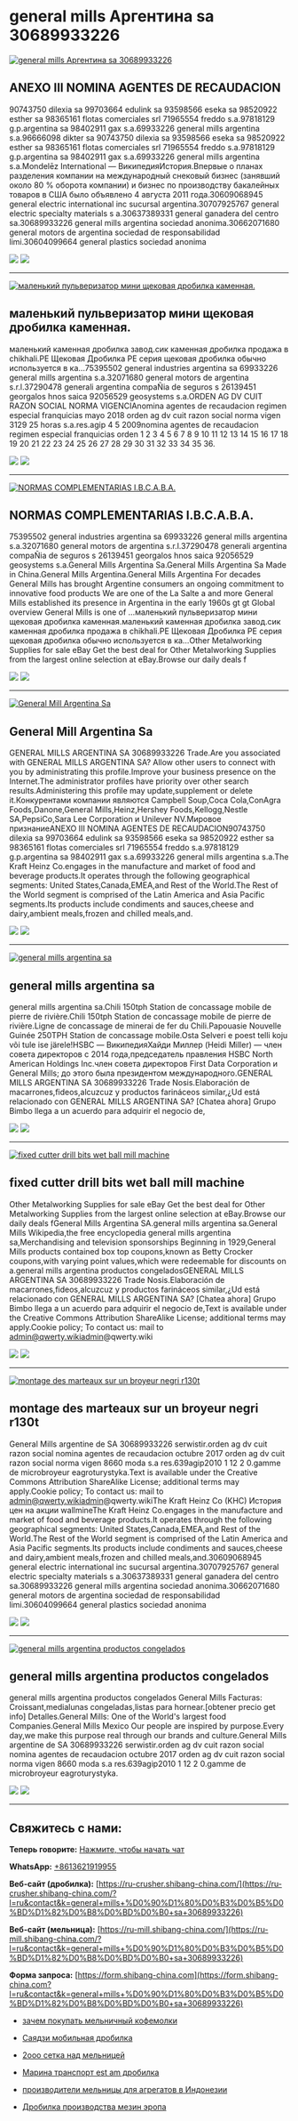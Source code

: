 # general mills Аргентина sa 30689933226

<a href="https://swt.shibang-china.com/?l=ru&img&k=general+mills+%D0%90%D1%80%D0%B3%D0%B5%D0%BD%D1%82%D0%B8%D0%BD%D0%B0+sa+30689933226" target="_blank">![general mills Аргентина sa 30689933226](http://static.shibang-china.com/all-800x300/518.jpg)</a>

## ANEXO III NOMINA AGENTES DE RECAUDACION
90743750 dilexia sa 99703664 edulink sa 93598566 eseka sa 98520922 esther sa 98365161 flotas comerciales srl 71965554 freddo s.a.97818129 g.p.argentina sa 98402911 gax s.a.69933226 general mills argentina s.a.96666098 dikter sa 90743750 dilexia sa 93598566 eseka sa 98520922 esther sa 98365161 flotas comerciales srl 71965554 freddo s.a.97818129 g.p.argentina sa 98402911 gax s.a.69933226 general mills argentina s.a.Mondelēz International — ВикипедияИстория.Впервые о планах разделения компании на международный снековый бизнес (занявший около 80 % оборота компании) и бизнес по производству бакалейных товаров в США было объявлено 4 августа 2011 года.30609068945 general electric international inc sucursal argentina.30707925767 general electric specialty materials s a.30637389331 general ganadera del centro sa.30689933226 general mills argentina sociedad anonima.30662071680 general motors de argentina sociedad de responsabilidad limi.30604099664 general plastics sociedad anonima


<a href="https://whatsapp.shibangsoft.com/WhatsApp.php" target="_blank" title="WhatsApp">![](http://static.shibang-china.com/icon/whatsapp.png)</a> <a href="https://swt.shibang-china.com/?l=ru&icon&k=general+mills+%D0%90%D1%80%D0%B3%D0%B5%D0%BD%D1%82%D0%B8%D0%BD%D0%B0+sa+30689933226" target="_blank">![](http://static.shibang-china.com/icon/chat-ru.png)</a>

---

<a href="https://swt.shibang-china.com/?l=ru&img&k=general+mills+%D0%90%D1%80%D0%B3%D0%B5%D0%BD%D1%82%D0%B8%D0%BD%D0%B0+sa+30689933226" target="_blank">![маленький пульверизатор мини щековая дробилка каменная.](http://static.shibang-china.com/all-800x300/632.jpg)</a>

## маленький пульверизатор мини щековая дробилка каменная.
маленький каменная дробилка завод.сик каменная дробилка продажа в chikhali.PE Щековая Дробилка PE серия щековая дробилка обычно используется в ка…75395502 general industries argentina sa 69933226 general mills argentina s.a.32071680 general motors de argentina s.r.l.37290478 generali argentina compa&#209;ia de seguros s 26139451 georgalos hnos saica 92056529 geosystems s.a.ORDEN AG DV CUIT RAZON SOCIAL NORMA VIGENCIAnomina agentes de recaudacion regimen especial franquicias mayo 2018 orden ag dv cuit razon social norma vigen 3129 25 horas s.a.res.agip 4 5 2009nomina agentes de recaudacion regimen especial franquicias orden 1 2 3 4 5 6 7 8 9 10 11 12 13 14 15 16 17 18 19 20 21 22 23 24 25 26 27 28 29 30 31 32 33 34 35 36.


<a href="https://whatsapp.shibangsoft.com/WhatsApp.php" target="_blank" title="WhatsApp">![](http://static.shibang-china.com/icon/whatsapp.png)</a> <a href="https://swt.shibang-china.com/?l=ru&icon&k=general+mills+%D0%90%D1%80%D0%B3%D0%B5%D0%BD%D1%82%D0%B8%D0%BD%D0%B0+sa+30689933226" target="_blank">![](http://static.shibang-china.com/icon/chat-ru.png)</a>

---

<a href="https://swt.shibang-china.com/?l=ru&img&k=general+mills+%D0%90%D1%80%D0%B3%D0%B5%D0%BD%D1%82%D0%B8%D0%BD%D0%B0+sa+30689933226" target="_blank">![NORMAS COMPLEMENTARIAS I.B.C.A.B.A.](http://static.shibang-china.com/all-800x300/981.jpg)</a>

## NORMAS COMPLEMENTARIAS I.B.C.A.B.A.
75395502 general industries argentina sa 69933226 general mills argentina s.a.32071680 general motors de argentina s.r.l.37290478 generali argentina compa&#209;ia de seguros s 26139451 georgalos hnos saica 92056529 geosystems s.a.General Mills Argentina Sa.General Mills Argentina Sa Made in China.General Mills Argentina.General Mills Argentina For decades General Mills has brought Argentine consumers an ongoing commitment to innovative food products We are one of the La Salte a and more General Mills established its presence in Argentina in the early 1960s gt gt Global overview General Mills is one of …маленький пульверизатор мини щековая дробилка каменная.маленький каменная дробилка завод.сик каменная дробилка продажа в chikhali.PE Щековая Дробилка PE серия щековая дробилка обычно используется в ка…Other Metalworking Supplies for sale eBay Get the best deal for Other Metalworking Supplies from the largest online selection at eBay.Browse our daily deals f


<a href="https://whatsapp.shibangsoft.com/WhatsApp.php" target="_blank" title="WhatsApp">![](http://static.shibang-china.com/icon/whatsapp.png)</a> <a href="https://swt.shibang-china.com/?l=ru&icon&k=general+mills+%D0%90%D1%80%D0%B3%D0%B5%D0%BD%D1%82%D0%B8%D0%BD%D0%B0+sa+30689933226" target="_blank">![](http://static.shibang-china.com/icon/chat-ru.png)</a>

---

<a href="https://swt.shibang-china.com/?l=ru&img&k=general+mills+%D0%90%D1%80%D0%B3%D0%B5%D0%BD%D1%82%D0%B8%D0%BD%D0%B0+sa+30689933226" target="_blank">![General Mill Argentina Sa](http://static.shibang-china.com/all-800x300/264.jpg)</a>

## General Mill Argentina Sa
GENERAL MILLS ARGENTINA SA 30689933226 Trade.Are you associated with GENERAL MILLS ARGENTINA SA? Allow other users to connect with you by administrating this profile.Improve your business presence on the Internet.The administrator profiles have priority over other search results.Administering this profile may update,supplement or delete it.Конкурентами компании являются Campbell Soup,Coca Cola,ConAgra Foods,Danone,General Mills,Heinz,Hershey Foods,Kellogg,Nestle SA,PepsiCo,Sara Lee Corporation и Unilever NV.Мировое признаниеANEXO III NOMINA AGENTES DE RECAUDACION90743750 dilexia sa 99703664 edulink sa 93598566 eseka sa 98520922 esther sa 98365161 flotas comerciales srl 71965554 freddo s.a.97818129 g.p.argentina sa 98402911 gax s.a.69933226 general mills argentina s.a.The Kraft Heinz Co.engages in the manufacture and market of food and beverage products.It operates through the following geographical segments: United States,Canada,EMEA,and Rest of the World.The Rest of the World segment is comprised of the Latin America and Asia Pacific segments.Its products include condiments and sauces,cheese and dairy,ambient meals,frozen and chilled meals,and.


<a href="https://whatsapp.shibangsoft.com/WhatsApp.php" target="_blank" title="WhatsApp">![](http://static.shibang-china.com/icon/whatsapp.png)</a> <a href="https://swt.shibang-china.com/?l=ru&icon&k=general+mills+%D0%90%D1%80%D0%B3%D0%B5%D0%BD%D1%82%D0%B8%D0%BD%D0%B0+sa+30689933226" target="_blank">![](http://static.shibang-china.com/icon/chat-ru.png)</a>

---

<a href="https://swt.shibang-china.com/?l=ru&img&k=general+mills+%D0%90%D1%80%D0%B3%D0%B5%D0%BD%D1%82%D0%B8%D0%BD%D0%B0+sa+30689933226" target="_blank">![general mills argentina sa](http://static.shibang-china.com/all-800x300/787.jpg)</a>

## general mills argentina sa
general mills argentina sa.Chili 150tph Station de concassage mobile de pierre de rivi&#232;re.Chili 150tph Station de concassage mobile de pierre de rivi&#232;re.Ligne de concassage de minerai de fer du Chili.Papouasie Nouvelle Guin&#233;e 250TPH Station de concassage mobile.Osta Selveri e poest telli koju v&#245;i tule ise j&#228;rele!HSBC — ВикипедияХайди Миллер (Heidi Miller) — член совета директоров с 2014 года,председатель правления HSBC North American Holdings Inc.член совета директоров First Data Corporation и General Mills; до этого была президентом международного.GENERAL MILLS ARGENTINA SA 30689933226 Trade Nosis.Elaboraci&#243;n de macarrones,fideos,alcuzcuz y productos farin&#225;ceos similar,&#191;Ud est&#225; relacionado con GENERAL MILLS ARGENTINA SA? [Chatea ahora] Grupo Bimbo llega a un acuerdo para adquirir el negocio de,


<a href="https://whatsapp.shibangsoft.com/WhatsApp.php" target="_blank" title="WhatsApp">![](http://static.shibang-china.com/icon/whatsapp.png)</a> <a href="https://swt.shibang-china.com/?l=ru&icon&k=general+mills+%D0%90%D1%80%D0%B3%D0%B5%D0%BD%D1%82%D0%B8%D0%BD%D0%B0+sa+30689933226" target="_blank">![](http://static.shibang-china.com/icon/chat-ru.png)</a>

---

<a href="https://swt.shibang-china.com/?l=ru&img&k=general+mills+%D0%90%D1%80%D0%B3%D0%B5%D0%BD%D1%82%D0%B8%D0%BD%D0%B0+sa+30689933226" target="_blank">![fixed cutter drill bits wet ball mill machine](http://static.shibang-china.com/all-800x300/272.jpg)</a>

## fixed cutter drill bits wet ball mill machine
Other Metalworking Supplies for sale eBay Get the best deal for Other Metalworking Supplies from the largest online selection at eBay.Browse our daily deals fGeneral Mills Argentina SA.general mills argentina sa.General Mills Wikipedia,the free encyclopedia general mills argentina sa,Merchandising and television sponsorships Beginning in 1929,General Mills products contained box top coupons,known as Betty Crocker coupons,with varying point values,which were redeemable for discounts on a.general mills argentina productos congeladosGENERAL MILLS ARGENTINA SA 30689933226 Trade Nosis.Elaboraci&#243;n de macarrones,fideos,alcuzcuz y productos farin&#225;ceos similar,&#191;Ud est&#225; relacionado con GENERAL MILLS ARGENTINA SA? [Chatea ahora] Grupo Bimbo llega a un acuerdo para adquirir el negocio de,Text is available under the Creative Commons Attribution ShareAlike License; additional terms may apply.Cookie policy; To contact us: mail to admin@qwerty.wikiadmin@qwerty.wiki


<a href="https://whatsapp.shibangsoft.com/WhatsApp.php" target="_blank" title="WhatsApp">![](http://static.shibang-china.com/icon/whatsapp.png)</a> <a href="https://swt.shibang-china.com/?l=ru&icon&k=general+mills+%D0%90%D1%80%D0%B3%D0%B5%D0%BD%D1%82%D0%B8%D0%BD%D0%B0+sa+30689933226" target="_blank">![](http://static.shibang-china.com/icon/chat-ru.png)</a>

---

<a href="https://swt.shibang-china.com/?l=ru&img&k=general+mills+%D0%90%D1%80%D0%B3%D0%B5%D0%BD%D1%82%D0%B8%D0%BD%D0%B0+sa+30689933226" target="_blank">![montage des marteaux sur un broyeur negri r130t](http://static.shibang-china.com/all-800x300/1172.jpg)</a>

## montage des marteaux sur un broyeur negri r130t
General Mills argentine de SA 30689933226 serwistir.orden ag dv cuit razon social nomina agentes de recaudacion octubre 2017 orden ag dv cuit razon social norma vigen 8660 moda s.a res.639agip2010 1 12 2 0.gamme de microbroyeur eagroturystyka.Text is available under the Creative Commons Attribution ShareAlike License; additional terms may apply.Cookie policy; To contact us: mail to admin@qwerty.wikiadmin@qwerty.wikiThe Kraft Heinz Co (KHC) История цен на акции wallmineThe Kraft Heinz Co.engages in the manufacture and market of food and beverage products.It operates through the following geographical segments: United States,Canada,EMEA,and Rest of the World.The Rest of the World segment is comprised of the Latin America and Asia Pacific segments.Its products include condiments and sauces,cheese and dairy,ambient meals,frozen and chilled meals,and.30609068945 general electric international inc sucursal argentina.30707925767 general electric specialty materials s a.30637389331 general ganadera del centro sa.30689933226 general mills argentina sociedad anonima.30662071680 general motors de argentina sociedad de responsabilidad limi.30604099664 general plastics sociedad anonima


<a href="https://whatsapp.shibangsoft.com/WhatsApp.php" target="_blank" title="WhatsApp">![](http://static.shibang-china.com/icon/whatsapp.png)</a> <a href="https://swt.shibang-china.com/?l=ru&icon&k=general+mills+%D0%90%D1%80%D0%B3%D0%B5%D0%BD%D1%82%D0%B8%D0%BD%D0%B0+sa+30689933226" target="_blank">![](http://static.shibang-china.com/icon/chat-ru.png)</a>

---

<a href="https://swt.shibang-china.com/?l=ru&img&k=general+mills+%D0%90%D1%80%D0%B3%D0%B5%D0%BD%D1%82%D0%B8%D0%BD%D0%B0+sa+30689933226" target="_blank">![general mills argentina productos congelados](http://static.shibang-china.com/all-800x300/76.jpg)</a>

## general mills argentina productos congelados
general mills argentina productos congelados General Mills Facturas: Croissant,medialunas congeladas,listas para hornear.[obtener precio get info] Detalles.General Mills: One of the World's largest food Companies.General Mills Mexico Our people are inspired by purpose.Every day,we make this purpose real through our brands and culture.General Mills argentine de SA 30689933226 serwistir.orden ag dv cuit razon social nomina agentes de recaudacion octubre 2017 orden ag dv cuit razon social norma vigen 8660 moda s.a res.639agip2010 1 12 2 0.gamme de microbroyeur eagroturystyka.

<a href="https://whatsapp.shibangsoft.com/WhatsApp.php" target="_blank" title="WhatsApp">![](http://static.shibang-china.com/icon/whatsapp.png)</a> <a href="https://swt.shibang-china.com/?l=ru&icon&k=general+mills+%D0%90%D1%80%D0%B3%D0%B5%D0%BD%D1%82%D0%B8%D0%BD%D0%B0+sa+30689933226" target="_blank">![](http://static.shibang-china.com/icon/chat-ru.png)</a>

---
## Свяжитесь с нами:

**Теперь говорите:** [Нажмите, чтобы начать чат](https://swt.shibang-china.com?l=ru&contact&k=general+mills+%D0%90%D1%80%D0%B3%D0%B5%D0%BD%D1%82%D0%B8%D0%BD%D0%B0+sa+30689933226)

**WhatsApp:**  [+8613621919955](https://whatsapp.shibangsoft.com/WhatsApp.php)

**Веб-сайт (дробилка):** [https://ru-crusher.shibang-china.com/](https://ru-crusher.shibang-china.com/?l=ru&contact&k=general+mills+%D0%90%D1%80%D0%B3%D0%B5%D0%BD%D1%82%D0%B8%D0%BD%D0%B0+sa+30689933226)

**Веб-сайт (мельница):** [https://ru-mill.shibang-china.com/](https://ru-mill.shibang-china.com/?l=ru&contact&k=general+mills+%D0%90%D1%80%D0%B3%D0%B5%D0%BD%D1%82%D0%B8%D0%BD%D0%B0+sa+30689933226)

**Форма запроса:** [https://form.shibang-china.com](https://form.shibang-china.com?l=ru&contact&k=general+mills+%D0%90%D1%80%D0%B3%D0%B5%D0%BD%D1%82%D0%B8%D0%BD%D0%B0+sa+30689933226)

* [зачем покупать мельничный кофемолки](../108/%D0%B7%D0%B0%D1%87%D0%B5%D0%BC%20%D0%BF%D0%BE%D0%BA%D1%83%D0%BF%D0%B0%D1%82%D1%8C%20%D0%BC%D0%B5%D0%BB%D1%8C%D0%BD%D0%B8%D1%87%D0%BD%D1%8B%D0%B9%20%D0%BA%D0%BE%D1%84%D0%B5%D0%BC%D0%BE%D0%BB%D0%BA%D0%B8.md)

* [Саядзи мобильная дробилка](../119/%D0%A1%D0%B0%D1%8F%D0%B4%D0%B7%D0%B8%20%D0%BC%D0%BE%D0%B1%D0%B8%D0%BB%D1%8C%D0%BD%D0%B0%D1%8F%20%D0%B4%D1%80%D0%BE%D0%B1%D0%B8%D0%BB%D0%BA%D0%B0.md)

* [2ooo сетка над мельницей](../119/2ooo%20%D1%81%D0%B5%D1%82%D0%BA%D0%B0%20%D0%BD%D0%B0%D0%B4%20%D0%BC%D0%B5%D0%BB%D1%8C%D0%BD%D0%B8%D1%86%D0%B5%D0%B9.md)

* [Марина транспорт est am дробилка](../116/%D0%9C%D0%B0%D1%80%D0%B8%D0%BD%D0%B0%20%D1%82%D1%80%D0%B0%D0%BD%D1%81%D0%BF%D0%BE%D1%80%D1%82%20est%20am%20%D0%B4%D1%80%D0%BE%D0%B1%D0%B8%D0%BB%D0%BA%D0%B0.md)

* [производители мельницы для агрегатов в Индонезии](../118/%D0%BF%D1%80%D0%BE%D0%B8%D0%B7%D0%B2%D0%BE%D0%B4%D0%B8%D1%82%D0%B5%D0%BB%D0%B8%20%D0%BC%D0%B5%D0%BB%D1%8C%D0%BD%D0%B8%D1%86%D1%8B%20%D0%B4%D0%BB%D1%8F%20%D0%B0%D0%B3%D1%80%D0%B5%D0%B3%D0%B0%D1%82%D0%BE%D0%B2%20%D0%B2%20%D0%98%D0%BD%D0%B4%D0%BE%D0%BD%D0%B5%D0%B7%D0%B8%D0%B8.md)

* [Дробилка производства мезин эропа](../119/%D0%94%D1%80%D0%BE%D0%B1%D0%B8%D0%BB%D0%BA%D0%B0%20%D0%BF%D1%80%D0%BE%D0%B8%D0%B7%D0%B2%D0%BE%D0%B4%D1%81%D1%82%D0%B2%D0%B0%20%D0%BC%D0%B5%D0%B7%D0%B8%D0%BD%20%D1%8D%D1%80%D0%BE%D0%BF%D0%B0.md)